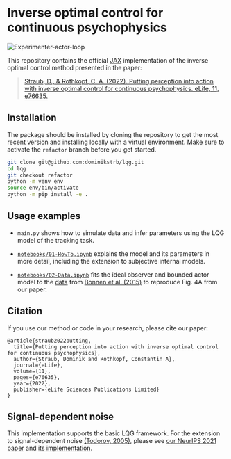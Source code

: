 # Inverse optimal control for continuous psychophysics

![Experimenter-actor-loop](https://raw.githubusercontent.com/RothkopfLab/lqg/main/docs/source/_static/experimenter-actor-loop.png)


This repository contains the official [JAX](https://github.com/google/jax) implementation of the inverse optimal control method presented in the paper:

> [Straub, D., & Rothkopf, C. A. (2022). Putting perception into action with inverse optimal control for continuous psychophysics. eLife, 11, e76635.](https://elifesciences.org/articles/76635)

## Installation
The package should be installed by cloning the repository to get the most recent version and installing locally with a virtual environment.
Make sure to activate the `refactor` branch before you get started.

```bash
git clone git@github.com:dominikstrb/lqg.git
cd lqg
git checkout refactor
python -m venv env
source env/bin/activate
python -m pip install -e .
```

## Usage examples
- `main.py` shows how to simulate data and infer parameters using the LQG model of the tracking task.

- [`notebooks/01-HowTo.ipynb`](https://github.com/RothkopfLab/lqg/blob/main/notebooks/01-HowTo.ipynb) explains the model and its parameters in more detail, including the extension to subjective internal models.

- [`notebooks/02-Data.ipynb`](https://github.com/RothkopfLab/lqg/blob/main/notebooks/02-Data.ipynb) fits the ideal observer and bounded actor model to the [data](https://github.com/kbonnen/BonnenEtAl2015_KalmanFilterCode) from [Bonnen et al. (2015)](https://jov.arvojournals.org/article.aspx?articleid=2301260) to reproduce Fig. 4A from our paper.

## Citation
If you use our method or code in your research, please cite our paper:

```
@article{straub2022putting,
  title={Putting perception into action with inverse optimal control for continuous psychophysics},
  author={Straub, Dominik and Rothkopf, Constantin A},
  journal={eLife},
  volume={11},
  pages={e76635},
  year={2022},
  publisher={eLife Sciences Publications Limited}
}
```

## Signal-dependent noise
This implementation supports the basic LQG framework. For the extension to signal-dependent noise [(Todorov, 2005)](https://direct.mit.edu/neco/article-abstract/17/5/1084/6949/Stochastic-Optimal-Control-and-Estimation-Methods), please see [our NeurIPS 2021 paper](https://proceedings.neurips.cc/paper/2021/hash/4e55139e019a58e0084f194f758ffdea-Abstract.html) and [its implementation](https://github.com/RothkopfLab/inverse-optimal-control).
